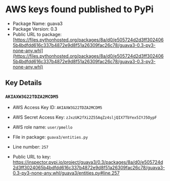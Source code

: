 # AWS keys found published to PyPi

* Package Name: guava3
* Package Version: 0.3
* Public URL to package: [https://files.pythonhosted.org/packages/8a/d0/e505724d2d3ff3024065b4bdfdd616c337b4872e9d8f51a26309fac26c78/guava3-0.3-py3-none-any.whl](https://files.pythonhosted.org/packages/8a/d0/e505724d2d3ff3024065b4bdfdd616c337b4872e9d8f51a26309fac26c78/guava3-0.3-py3-none-any.whl)

## Key Details

### `AKIAXW3G22TDZA2MCDM5`

* AWS Access Key ID: `AKIAXW3G22TDZA2MCDM5`
* AWS Secret Access Key: `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` 
* AWS role name: `user/pmello`
* File in package: `guava3/entities.py`
* Line number: `257`

* Public URL to key: https://inspector.pypi.io/project/guava3/0.3/packages/8a/d0/e505724d2d3ff3024065b4bdfdd616c337b4872e9d8f51a26309fac26c78/guava3-0.3-py3-none-any.whl/guava3/entities.py#line.257


